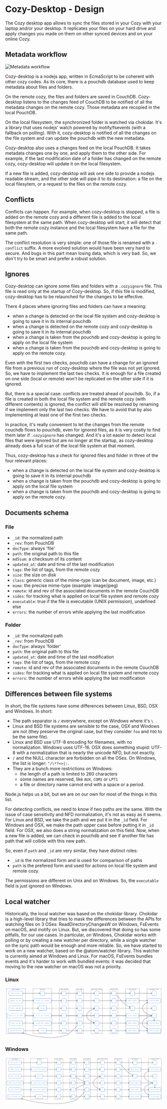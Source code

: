 Cozy-Desktop - Design
=====================

The Cozy desktop app allows to sync the files stored in your Cozy with your
laptop and/or your desktop. It replicates your files on your hard drive and
apply changes you made on them on other synced devices and on your online Cozy.


Metadata workflow
-----------------

![Metadata workflow][0]

Cozy-desktop is a nodejs app, written in EcmaScript to be coherent with
other cozy codes. As its core, there is a pouchdb database used to keep
metadata about files and folders.

On the remote cozy, the files and folders are saved in CouchDB. Cozy-desktop
listens to the changes feed of CouchDB to be notified of all the metadata
changes on the remote cozy. Those metadata are recopied in the local PouchDB.

On the local filesystem, the synchronized folder is watched via chokidar. It's
a library that uses nodejs' watch powered by inotify/fsevents (with a fallback
on polling). With it, cozy-desktop is notified of all the changes on the file
system and can update the pouchdb with the new metadata.

Cozy-desktop also uses a changes feed on the local PouchDB. It takes metadata
changes one by one, and apply them to the other side. For example, if the last
modification date of a folder has changed on the remote cozy, cozy-desktop
will update it on the local filesystem.

If a new file is added, cozy-desktop will ask one side to provide a nodejs
readable stream, and the other side will pipe it to its destination: a file on
the local filesytem, or a request to the files on the remote cozy.


Conflicts
---------

Conflicts can happen. For example, when cozy-desktop is stopped, a file is
added on the remote cozy and a different file is added to the local filesystem
at the same path. When cozy-desktop will start, it will detect that both the
remote cozy instance and the local filesystem have a file for the same path.

The conflict resolution is very simple: one of those file is renamed with a
`-conflict` suffix. A more evolved solution would have been very hard to
secure. And bugs in this part mean losing data, which is very bad. So, we
don't try to be smart and prefer a robust solution.


Ignores
-------

Cozy-desktop can ignore some files and folders with a `.cozyignore` file. This
file is read only at the startup of Cozy-desktop. So, if this file is
modified, cozy-desktop has to be relaunched for the changes to be effective.

There 4 places where ignoring files and folders can have a meaning:

- when a change is detected on the local file system and cozy-desktop is going
  to save it in its internal pouchdb
- when a change is detected on the remote cozy and cozy-desktop is going to
  save it in its internal pouchdb
- when a change is taken from the pouchdb and cozy-desktop is going to apply
  on the local file system
- when a change is taken from the pouchdb and cozy-desktop is going to apply
  on the remote cozy.

Even with the first two checks, pouchdb can have a change for an ignored file
from a previous run of cozy-desktop where the file was not yet ignored. So, we
have to implement the last two checks. It is enough for a file created on one
side (local or remote) won't be replicated on the other side if it is ignored.

But, there is a special case: conflicts are treated ahead of pouchdb. So, if a
file is created in both the local file system and the remote cozy (with
different contents) is ignored, the conflict will still be resolved by
renaming if we implement only the last two checks. We have to avoid that by
also implementing at least one of the first two checks.

In practice, it's really convenient to let the changes from the remote couchdb
flows to pouchdb, even for ignored files, as it is very costly to find them
later if `.cozyignore` has changed. And it's a lot easier to detect local
files that were ignored but are no longer at the startup, as cozy-desktop
already does a full scan of the local file system at that moment.

Thus, cozy-desktop has a check for ignored files and folder in three of the
four relevant places:

- when a change is detected on the local file system and cozy-desktop is going
  to save it in its internal pouchdb
- when a change is taken from the pouchdb and cozy-desktop is going to apply
  on the local file system
- when a change is taken from the pouchdb and cozy-desktop is going to apply
  on the remote cozy.


Documents schema
----------------

### File

- `_id`: the normalized path
- `_rev`: from PouchDB
- `docType`: always 'file'
- `path`: the original path to this file
- `md5sum`: a checksum of its content
- `updated_at`: date and time of the last modification
- `tags`: the list of tags, from the remote cozy
- `size`: the size on disk
- `class`: generic class of the mime-type (can be document, image, etc.)
- `mime`: the precise mime-type (example: image/jpeg)
- `remote`: id and rev of the associated documents in the remote CouchDB
- `sides`: for tracking what is applied on local file system and remote cozy
- `executable`: true if the file is executable (UNIX permission), undefined else
- `errors`: the number of errors while applying the last modification

### Folder

- `_id`: the normalized path
- `_rev`: from PouchDB
- `docType`: always 'folder'
- `path`: the original path to this file
- `updated_at`: date and time of the last modification
- `tags`: the list of tags, from the remote cozy
- `remote`: id and rev of the associated documents in the remote CouchDB
- `sides`: for tracking what is applied on local file system and remote cozy
- `errors`: the number of errors while applying the last modification


Differences between file systems
--------------------------------

In short, the file systems have some differences between Linux, BSD, OSX and
Windows. In short:

- The path separator is `/` everywhere, except on Windows where it's `\ `.
- Linux and BSD file systems are sensible to the case, OSX and Windows are not
  (they preserve the original case, but they consider `foo` and `FOO` to be
  the same file).
- Linux and BSD use UTF-8 encoding for filenames, with no normalization.
  Windows uses UTF-16. OSX does something stupid: UTF-8 with a normalization
  that is nearly the unicode NFD, but not exactly.
- `/` and the NULL character are forbidden on all the OSes. On Windows, the
  list is longer: `"/\*?<>|:`.
- They are a bunch more restrictions on Windows:
  - the length of a path is limited to 260 characters
  - some names are reserved, like `AUX`, `COM1` or `LPT1`
  - a file or directory name cannot end with a space or a period.

Node.js helps us a bit, but we are on our own for most of the things in this
list.

For detecting conflicts, we need to know if two paths are the same. With the
issue of case sensitivity and NFD normalization, it's not as easy as it seems.
For Linux and BSD, we take the path and we put it in the `_id` field. For
Windows and OSX, we make the path upper case before putting it in `_id` field.
For OSX, we also does a string normalization on this field. Now, when a new
file is added, we can check in pouchdb and see if another file has path that
will collide with this new path.

So, even if `path` and `_id` are very similar, they have distinct roles:

- `_id` is the normalized form and is used for comparison of paths
- `path` is the prefered form and used for actions on local file system and
  remote cozy.

The permissions are different on Unix and on Windows. So, the `executable`
field is just ignored on Windows.


Local watcher
-------------

Historically, the local watcher was based on the chokidar library. Chokidar is
a high-level library that tries to mask the differences between the APIs for
watching files on 3 OSes: ReadDirectoryChangesW on Windows, FsEvents on macOS,
and inotify on Linux. But, we discovered that doing so has some pitfalls, for
our use cases. In particular, on Windows, Chokidar works with polling or by
creating a new watcher per directory, while a single watcher on the sync path
would be enough and more reliable. So, we have started to work on a new
watcher, based on the @atom/watcher library. This watcher is currently aimed at
Windows and Linux. For macOS, FsEvents bundles events and it's harder to work
with bundled events: it was decided that moving to the new watcher on macOS was
not a priority.

### Linux

![The new watcher steps on Linux][1]

### Windows

![The new watcher steps on Windows][2]


[0]:  workflow.png
[1]:  linux_watcher.png
[2]:  win_watcher.png

